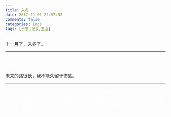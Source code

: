 ```yaml
---
title: 入冬
date: 2017-11-01 22:57:58
comments: false
categories: Logs
tags: [日志,记录,生活]
---
```

十一月了，入冬了。  

---

<font color=white>故事结束了</font>  
<font color=white>while(love--){love++;}</font>  

未来的路很长，我不能久留于伤感。  

---

<font color=white>每天下班都不想回家，一回家看到相册，车票，电影票，就会勾起共同经历的点点滴滴。如果当初哪怕是一个抉择能妥协，也不会发展成现在这般地步。然，一切都已结束，因为回不去，所以才越发觉得那时的美丽。谢谢你，也谢谢我们为那份爱付出过。愿美好。</font>